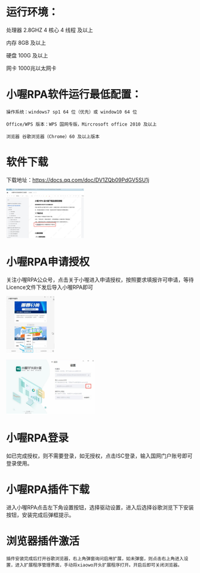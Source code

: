 <!-- 前期准备 -->
# 运行环境：

处理器 2.8GHZ 4 核心 4 线程 及以上

内存 8GB 及以上

硬盘 100G 及以上

网卡 1000兆以太网卡

# 小喔RPA软件运行最低配置：

    操作系统：windows7 sp1 64 位（优先）或 window10 64 位

    Office/WPS 版本：WPS 国网专版，Mircrosoft office 2010 及以上

    浏览器 谷歌浏览器（Chrome）60 及以上版本

# 软件下载

下载地址：https://docs.qq.com/doc/DV1ZQb09PdGV5SU1j

![alt text](./images/image.png)

# 小喔RPA申请授权

关注小喔RPA公众号，点击关于小喔进入申请授权，按照要求填报许可申请，等待Licence文件下发后导入小喔RPA即可

![alt text](./images/image-1.png)

![alt text](./images/image-2.png)

# 小喔RPA登录

如已完成授权，则不需要登录，如无授权，点击ISC登录，输入国网门户账号即可登录使用。

# 小喔RPA插件下载

进入小喔RPA点击左下角设置按钮，选择驱动设置，进入后选择谷歌浏览下下安装按钮，安装完成后弹框提示。

# 浏览器插件激活

    插件安装完成后打开谷歌浏览器，右上角弹窗询问启用扩展，如未弹窗，则点击右上角进入设置，进入扩展程序管理界面，手动将xiaowo开头扩展程序打开。开启后即可关闭浏览器。